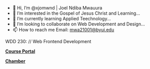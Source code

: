 - 👋 Hi, I’m @xjomwnd | Joel Ndiba Mwauura
- 👀 I’m interested in the Gospel of Jesus Christ and Learning...
- 🌱 I’m currently learning Applied Teechnology...
- 💞️ I’m looking to collaborate on Web Development and Design...
- 📫 How to reach me Email: mwa21001@byui.edu

<!---
xjomwnd/xjomwnd is a ✨ special ✨ repository because its `README.md` (this file) appears on your GitHub profile.
You can click the Preview link to take a look at your changes.
--->
WDD 230: // Web Frontend Development

 <a href="https://xjomwnd.github.io/WDD-230-1/"><strong>Course Portal</strong></a>
 
 <a href="https://xjomwnd.github.io/WDD-230-1/Lesson06/home.html"><strong>Chamber</strong></a>
